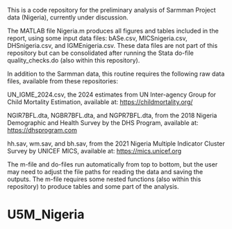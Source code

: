 This is a code repository for the preliminary analysis of Sarmman Project data (Nigeria), currently under discussion.

The MATLAB file Nigeria.m produces all figures and tables included in the report, using some input data files: bASe.csv, MICSnigeria.csv, DHSnigeria.csv, and IGMEnigeria.csv. These data files are not part of this repository but can be consolidated after running the Stata do-file quality_checks.do (also within this repository).

In addition to the Sarmman data, this routine requires the following raw data files, available from these repositories:

UN_IGME_2024.csv, the 2024 estimates from UN Inter-agency Group for Child Mortality Estimation, available at: https://childmortality.org/

NGIR7BFL.dta, NGBR7BFL.dta, and NGPR7BFL.dta, from the 2018 Nigeria Demographic and Health Survey by the DHS Program, available at: https://dhsprogram.com

hh.sav, wm.sav, and bh.sav, from the 2021 Nigeria Multiple Indicator Cluster Survey by UNICEF MICS, available at: https://mics.unicef.org

The m-file and do-files run automatically from top to bottom, but the user may need to adjust the file paths for reading the data and saving the outputs. The m-file requires some nested functions (also within this repository) to produce tables and some part of the analysis.
# U5M_Nigeria
